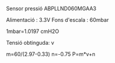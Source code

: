 Sensor pressió ABPLLND060MGAA3

Alimentació   : 3.3V
Fons d'escala : 60mbar

1mbar=1.0197 cmH2O

Tensió obtinguda: v

m=60/(2.97-0.33)
n=-0.75
P=m*v+n

